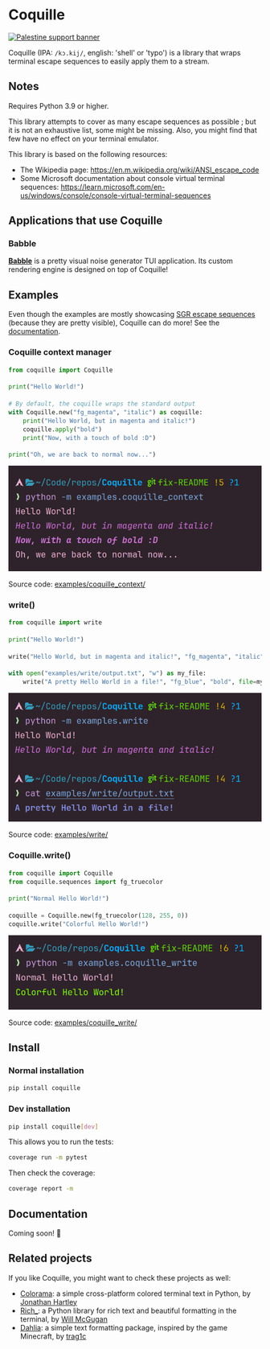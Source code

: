 # Coquille

[![Palestine support banner](https://raw.githubusercontent.com/Safouene1/support-palestine-banner/master/banner-support.svg)](https://irusa.org/middle-east/palestine/)

Coquille (IPA: `/kɔ.kij/`, english: 'shell' or 'typo') is a library that wraps terminal escape sequences to easily apply them to a stream.

## Notes

Requires Python 3.9 or higher.

This library attempts to cover as many escape sequences as possible ; but it is not an exhaustive list, some might be missing. Also, you might find that few have no effect on your terminal emulator.

This library is based on the following resources:

- The Wikipedia page: <https://en.m.wikipedia.org/wiki/ANSI_escape_code>
- Some Microsoft documentation about console virtual terminal sequences: <https://learn.microsoft.com/en-us/windows/console/console-virtual-terminal-sequences>

## Applications that use Coquille

### Babble

[**Babble**](https://github.com/qexat/Babble) is a pretty visual noise generator TUI application. Its custom rendering engine is designed on top of Coquille!

## Examples

Even though the examples are mostly showcasing [SGR escape sequences](<https://en.wikipedia.org/wiki/ANSI_escape_code#SGR_(Select_Graphic_Rendition)_parameters>) (because they are pretty visible), Coquille can do more! See the [documentation](#documentation).

### Coquille context manager

```py
from coquille import Coquille

print("Hello World!")

# By default, the coquille wraps the standard output
with Coquille.new("fg_magenta", "italic") as coquille:
    print("Hello World, but in magenta and italic!")
    coquille.apply("bold")
    print("Now, with a touch of bold :D")

print("Oh, we are back to normal now...")

```

![screenshot.png](https://raw.githubusercontent.com/qexat/Coquille/main/examples/coquille_context/screenshot.png)

Source code: [examples/coquille_context/](https://github.com/qexat/Coquille/blob/main/examples/coquille_context/__main__.py)

### write()

```py
from coquille import write

print("Hello World!")

write("Hello World, but in magenta and italic!", "fg_magenta", "italic")

with open("examples/write/output.txt", "w") as my_file:
    write("A pretty Hello World in a file!", "fg_blue", "bold", file=my_file)

```

![screenshot.png](https://raw.githubusercontent.com/qexat/Coquille/main/examples/write/screenshot.png)

Source code: [examples/write/](https://github.com/qexat/Coquille/blob/main/examples/write/__main__.py)

### Coquille.write()

```py
from coquille import Coquille
from coquille.sequences import fg_truecolor

print("Normal Hello World!")

coquille = Coquille.new(fg_truecolor(128, 255, 0))
coquille.write("Colorful Hello World!")

```

![screenshot.png](https://raw.githubusercontent.com/qexat/Coquille/main/examples/coquille_write/screenshot.png)

Source code: [examples/coquille_write/](https://github.com/qexat/Coquille/blob/main/examples/coquille_write/__main__.py)

## Install

### Normal installation

```sh
pip install coquille
```

### Dev installation

```sh
pip install coquille[dev]
```

This allows you to run the tests:

```sh
coverage run -m pytest
```

Then check the coverage:

```sh
coverage report -m
```

## Documentation

Coming soon! 🚧

## Related projects

If you like Coquille, you might want to check these projects as well:

- [Colorama](https://github.com/tartley/colorama): a simple cross-platform colored terminal text in Python, by [Jonathan Hartley](https://github.com/tartley)
- [Rich\_](https://github.com/Textualize/rich): a Python library for rich text and beautiful formatting in the terminal, by [Will McGugan](https://github.com/willmcgugan)
- [Dahlia](https://github.com/dahlia-lib/dahlia): a simple text formatting package, inspired by the game Minecraft, by [trag1c](https://github.com/trag1c/)
